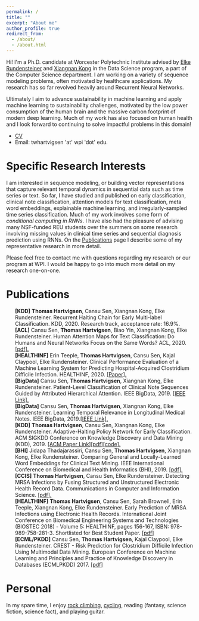 ```yaml
---
permalink: /
title: ""
excerpt: "About me" 
author_profile: true
redirect_from: 
  - /about/
  - /about.html
---
```



Hi! I'm a Ph.D. candidate at Worcester Polytechnic Institute advised by [Elke Rundensteiner](https://www.wpi.edu/people/faculty/rundenst) and [Xiangnan Kong](https://web.cs.wpi.edu/~xkong/) in the Data Science program, a part of the Computer Science department. I am working on a variety of sequence modeling problems, often motivated by healthcare applications. My research has so far revolved heavily around Recurrent Neural Networks.

Ultimately I aim to advance sustainability in machine learning and apply machine learning to sustainability challenges, motivated by the low power consumption of the human brain and the massive carbon footprint of modern deep learning. Much of my work has also focused on human health and I look forward to continuing to solve impactful problems in this domain!

- [CV](/files/hartvigsen_cv.pdf)
- Email: twhartvigsen 'at' wpi 'dot' edu.

# Specific Research Interests

I am interested in sequence modeling, or building vector representations that capture relevant temporal dynamics in sequential data such as time series or text. So far, I have studied and published on early classification, clinical note classification, attention models for text classification, meta word embeddings, explainable machine learning, and irregularly-sampled time series classification. Much of my work involves some form of *conditional computing in RNNs*. I have also had the pleasure of advising many NSF-funded REU students over the summers on some research involving missing values in clinical time series and sequential diagnosis prediction using RNNs. On the [Publications](https://thartvigsen.github.io/publications/) page I describe some of my representative research in more detail.

Please feel free to contact me with questions regarding my research or our program at WPI. I would be happy to go into much more detail on my research one-on-one.

<!---
# Publications
<ul style="list-style: none;">
<li><b>[KDD]</b> Recurrent Halting Chain for Early Multi-label Classification. KDD, 2020. Research track, acceptance rate: 16.9%. <br /> (with Cansu Sen, Xiangnan Kong, and Elke Rundensteiner)</li>
<li><b>[ACL]</b> Human Attention Maps for Text Classification: Do Humans and Neural Networks Focus on the Same Words? ACL, 2020. <a href="files/acl20.pdf">[pdf]</a>.<br /> (with Cansu Sen, Biao Yin, Xiangnan Kong, and Elke Rundensteiner)</li>
<li><b>[HEALTHINF]</b> 
Clinical Performance Evaluation of a Machine Learning System for Predicting Hospital-Acquired Clostridium Difficile Infection. HEALTHINF, 2020. <a href="https://www.scitepress.org/PublicationsDetail.aspx?ID=23u2EM1O4ro%3d&t=1">[Scitepress Link].</a> <br />(with Erin Teeple, Cansu Sen, Kajal Claypool, and Elke Rundensteiner) </li>
<li><b>[BigData]</b> Patient-Level Classification of Clinical Note Sequences Guided by Attributed Hierarchical Attention. IEEE BigData, 2019. <a href="https://ieeexplore.ieee.org/abstract/document/9006403">[IEEE Link].</a><br /> (with Cansu Sen, Xiangnan Kong, and Elke Rundensteiner)</li>
<li><b>[BigData]</b>  Learning Temporal Relevance in Longitudinal Medical Notes. IEEE BigData, 2019. <a href="https://ieeexplore.ieee.org/abstract/document/9006400">[IEEE Link].</a><br /> (with Cansu Sen, Xiangnan Kong, and Elke Rundensteiner)</li>
<li><b>[KDD]</b>  Adaptive-Halting Policy Network for Early Classification. ACM SIGKDD Conference on Knowledge Discovery and Data Mining (KDD), 2019. Research track, acceptance rate: 14%.<a href="https://dl.acm.org/authorize.cfm?key=N688339">[ACM Paper Link]</a><a href="files/kdd19.pdf">[pdf]</a><a href="https://github.com/Thartvigsen/EARLIEST">[code].</a><br /> (with Cansu Sen, Xiangnan Kong, and Elke Rundensteiner)</li>
<li><b>[BHI]</b>  Comparing General and Locally-Learned Word Embeddings for Clinical Text Mining. IEEE International Conference on Biomedical and Health Informatics (BHI), 2019. <a href="files/bhi19.pdf">[pdf].</a><br /> (with Jidapa Thadajarassiri, Cansu Sen, Xiangnan Kong, and Elke Rundensteiner)</li>
<li><b>[CCIS]</b>  Detecting MRSA Infections by Fusing Structured and Unstructured Electronic Health Record Data. Communications in Computer and Information Science. <a href="https://link.springer.com/chapter/10.1007/978-3-030-29196-9_21">[pdf].</a><br /> (with Cansu Sen and Elke Rundensteiner)</li>
<li><b>[HEALTHINF]</b>  Early Prediction of MRSA Infections using Electronic Health Records. International Joint Conference on Biomedical Engineering Systems and Technologies (BIOSTEC 2018) - Volume 5: HEALTHINF, pages 156-167, ISBN: 978-989-758-281-3. Shortlisted for Best Student Paper. <a href="http://www.scitepress.org/Papers/2018/65996/65996.pdf">[pdf]</a><br /> (with Cansu Sen, Sarah Brownell, Erin Teeple, Xiangnan Kong, and Elke Rundensteiner)</li>
<li><b>[ECML/PKDD]</b>  CREST - Risk Prediction for Clostridium Difficile Infection Using Multimodal Data Mining. European Conference on Machine Learning and Principles and Practice of Knowledge Discovery in Databases (ECMLPKDD) 2017. <a href="http://ecmlpkdd2017.ijs.si/papers/paperID487.pdf">[pdf]</a><br /> (with Cansu Sen, Kajal Claypool, and Elke Rundensteiner)</li>
</ul>
-->

# Publications
<ul style="list-style: none;">
<li><b>[KDD]</b> <b>Thomas Hartvigsen</b>, Cansu Sen, Xiangnan Kong, Elke Rundensteiner. Recurrent Halting Chain for Early Multi-label Classification. KDD, 2020. Research track, acceptance rate: 16.9%.</li>
<li><b>[ACL]</b> Cansu Sen, <b>Thomas Hartvigsen</b>, Biao Yin, Xiangnan Kong, Elke Rundensteiner. Human Attention Maps for Text Classification:  Do Humans and Neural Networks Focus on the Same Words? ACL, 2020. <a href="files/acl20.pdf">[pdf].</a></li>
<li><b>[HEALTHINF]</b> Erin Teeple, <b>Thomas Hartvigsen</b>, Cansu Sen, Kajal Claypool, Elke Rundensteiner. 
Clinical Performance Evaluation of a Machine Learning System for Predicting Hospital-Acquired Clostridium Difficile Infection. HEALTHINF, 2020. <a href="https://www.scitepress.org/PublicationsDetail.aspx?ID=23u2EM1O4ro%3d&t=1">[Paper].</a></li>
<li><b>[BigData]</b> Cansu Sen, <b>Thomas Hartvigsen</b>, Xiangnan Kong, Elke Rundensteiner. Patient-Level Classification of Clinical Note Sequences Guided by Attributed Hierarchical Attention. IEEE BigData, 2019. <a href="https://ieeexplore.ieee.org/abstract/document/9006403">[IEEE Link].</a></li>
<li><b>[BigData]</b> Cansu Sen, <b>Thomas Hartvigsen</b>, Xiangnan Kong, Elke Rundensteiner. Learning Temporal Relevance in Longitudinal Medical Notes. IEEE BigData, 2019.<a href="https://ieeexplore.ieee.org/abstract/document/9006400">[IEEE Link].</a></li>
<li><b>[KDD]</b> <b>Thomas Hartvigsen</b>, Cansu Sen, Xiangnan Kong, Elke Rundensteiner. Adaptive-Halting Policy Network for Early Classification. ACM SIGKDD Conference on Knowledge Discovery and Data Mining (KDD), 2019. <a href="https://dl.acm.org/authorize.cfm?key=N688339">[ACM Paper Link]</a><a href="https://thartvigsen.github.io/files/adaptive_halting_kdd19.pdf">[pdf]</a><a href="https://github.com/Thartvigsen/EARLIEST">[code].</a></li>
<li><b>[BHI]</b> Jidapa Thadajarassiri, Cansu Sen, <b>Thomas Hartvigsen</b>, Xiangnan Kong, Elke Rundensteiner. Comparing General and Locally-Learned Word Embeddings for Clinical Text Mining. IEEE International Conference on Biomedical and Health Informatics (BHI), 2019. <a href="files/embeddings_bhi19.pdf">[pdf].</a></li>
<li><b>[CCIS]</b> <b>Thomas Hartvigsen</b>, Cansu Sen, Elke Rundensteiner. Detecting MRSA Infections by Fusing Structured and Unstructured Electronic Health Record Data. Communications in Computer and Information Science. <a href="https://link.springer.com/chapter/10.1007/978-3-030-29196-9_21">[pdf].</a></li>
<li><b>[HEALTHINF]</b> <b>Thomas Hartvigsen</b>, Cansu Sen, Sarah Brownell, Erin Teeple, Xiangnan Kong,  Elke Rundensteiner. Early Prediction of MRSA Infections using Electronic Health Records. International Joint Conference on Biomedical Engineering Systems and Technologies (BIOSTEC 2018) - Volume 5: HEALTHINF, pages 156-167, ISBN: 978-989-758-281-3. Shortlisted for Best Student Paper. <a href="http://www.scitepress.org/Papers/2018/65996/65996.pdf">[pdf]</a></li>
<li><b>[ECML/PKDD]</b> Cansu Sen, <b>Thomas Hartvigsen</b>, Kajal Claypool, Elke Rundensteiner. CREST - Risk Prediction for Clostridium Difficile Infection Using Multimodal Data Mining. European Conference on Machine Learning and Principles and Practice of Knowledge Discovery in Databases (ECMLPKDD) 2017. <a href="http://ecmlpkdd2017.ijs.si/papers/paperID487.pdf">[pdf]</a></li>
</ul>

# Personal

In my spare time, I enjoy [rock climbing](/images/climbing2.jpg), [cycling](/images/bike.jpg), reading (fantasy, science fiction, science fact), and playing guitar.
